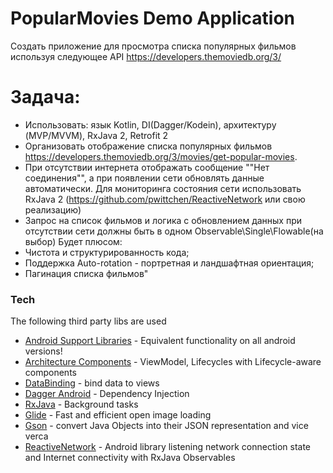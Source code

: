 # PopularMovies Demo Application

Создать приложение для просмотра списка популярных фильмов используя следующее API https://developers.themoviedb.org/3/
# Задача:
- Использовать: язык Kotlin, DI(Dagger/Kodein), архитектуру (MVP/MVVM), RxJava 2, Retrofit 2
- Организовать отображение списка популярных фильмов https://developers.themoviedb.org/3/movies/get-popular-movies.
- При отсутствии интернета отображать сообщение ""Нет соединения"", а при появлении сети обновлять данные автоматически. Для мониторинга состояния сети использовать RxJava 2 (https://github.com/pwittchen/ReactiveNetwork или свою реализацию)
- Запрос на список фильмов и логика с обновлением данных при отсутствии сети должны быть в одном Observable\Single\Flowable(на выбор)
Будет плюсом:
- Чистота и структурированность кода;
- Поддержка Auto-rotation - портретная и ландшафтная ориентация;
- Пагинация списка фильмов"
### Tech

The following third party libs are used
* [Android Support Libraries](https://developer.android.com/topic/libraries/support-library/) - Equivalent functionality on all android versions!
* [Architecture Components](https://developer.android.com/topic/libraries/architecture/) - ViewModel, Lifecycles with Lifecycle-aware components
* [DataBinding](https://developer.android.com/topic/libraries/data-binding//) - bind data to views
* [Dagger Android](https://google.github.io/dagger/android) - Dependency Injection
* [RxJava](https://github.com/ReactiveX/RxAndroid) - Background tasks
* [Glide](https://github.com/bumptech/glide) - Fast and efficient open image loading
* [Gson](https://github.com/google/gson) - convert Java Objects into their JSON representation and vice verca
* [ReactiveNetwork](https://github.com/pwittchen/ReactiveNetwork) - Android library listening network connection state and Internet connectivity with RxJava Observables
